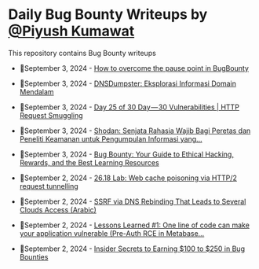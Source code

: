 # Daily Bug Bounty Writeups by [@Piyush Kumawat](https://twitter.com/piyush_supiy) 
This repository contains Bug Bounty writeups

<!-- BLOG-POST-LIST:START -->
 - 💯September 3, 2024 - [How to overcome the pause point in BugBounty](https://anonysm.medium.com/how-to-overcome-the-pause-point-in-bugbounty-02b849cfcff8?source=rss------bug_bounty-5) 

 - 💯September 3, 2024 - [DNSDumpster: Eksplorasi Informasi Domain Mendalam](https://medium.com/@adriansyah1230/dnsdumpster-eksplorasi-informasi-domain-mendalam-d20fa2635596?source=rss------bug_bounty-5) 

 - 💯September 3, 2024 - [Day 25 of 30 Day — 30 Vulnerabilities | HTTP Request Smuggling](https://medium.com/@kumawatabhijeet2002/day-25-of-30-day-30-vulnerabilities-http-request-smuggling-722c3f01dbc4?source=rss------bug_bounty-5) 

 - 💯September 3, 2024 - [Shodan: Senjata Rahasia Wajib Bagi Peretas dan Peneliti Keamanan untuk Pengumpulan Informasi yang…](https://medium.com/@adriansyah1230/shodan-senjata-rahasia-wajib-bagi-peretas-dan-peneliti-keamanan-untuk-pengumpulan-informasi-yang-a3f86dd47eed?source=rss------bug_bounty-5) 

 - 💯September 3, 2024 - [Bug Bounty: Your Guide to Ethical Hacking, Rewards, and the Best Learning Resources](https://medium.com/@akatrigger53/bug-bounty-your-guide-to-ethical-hacking-rewards-and-the-best-learning-resources-071c6eb14a27?source=rss------bug_bounty-5) 

 - 💯September 2, 2024 - [26.18 Lab: Web cache poisoning via HTTP/2 request tunnelling](https://cyberw1ng.medium.com/26-18-lab-web-cache-poisoning-via-http-2-request-tunnelling-72abd219dc68?source=rss------bug_bounty-5) 

 - 💯September 2, 2024 - [SSRF via DNS Rebinding That Leads to Several Clouds Access &lpar;Arabic&rpar;](https://medium.com/@Berserker1337/ssrf-via-dns-rebinding-that-leads-to-several-clouds-access-arabic-db9f9a9c530c?source=rss------bug_bounty-5) 

 - 💯September 2, 2024 - [Lessons Learned #1: One line of code can make your application vulnerable &lpar;Pre-Auth RCE in Metabase…](https://medium.com/appsec-untangled/lessons-learned-1-one-line-of-code-can-make-your-application-vulnerable-pre-auth-rce-in-metabase-a8579ca0102d?source=rss------bug_bounty-5) 

 - 💯September 2, 2024 - [Insider Secrets to Earning $100 to $250 in Bug Bounties](https://medium.com/@ajaynaikhack/insider-secrets-to-earning-100-to-250-in-bug-bounties-9dd6adb2a304?source=rss------bug_bounty-5) 
<!-- BLOG-POST-LIST:END -->
